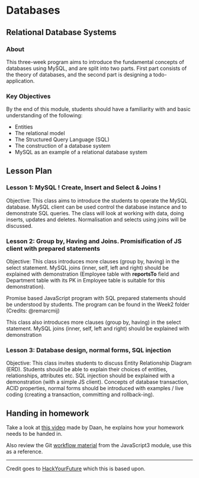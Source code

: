 # Databases

## Relational Database Systems

### About

This three-week program aims to introduce the fundamental concepts of databases using MySQL, and are split into two parts.
First part consists of the theory of databases, and the second part is designing a todo-application. 

### Key Objectives

By the end of this module, students should have a familiarity with and basic understanding of the following:

- Entities
- The relational model
- The Structured Query Language (SQL)
- The construction of a database system
- MySQL as an example of a relational database system

## Lesson Plan

### Lesson 1: MySQL ! Create, Insert and Select & Joins !

Objective: This class aims to introduce the students to operate the MySQL database.
MySQL client can be used control the database instance and to demonstrate SQL queries.
The class will look at working with data, doing inserts, updates and deletes.
Normalisation and selects using joins will be discussed.

### Lesson 2: Group by, Having and Joins. Promisification of JS client with prepared statements

Objective: This class introduces more clauses (group by, having) in the
select statement. MySQL joins (inner, self, left and right) should be explained
with demonstration (Employee table with **reportsTo** field and Department
table with its PK in Employee table is suitable for this demonstration).

Promise based JavaScript program with SQL prepared statements should be
understood by students. The program can be found in the Week2 folder (Credits:
@remarcmij)

This class also introduces more clauses (group by, having) in the select statement. 
MySQL joins (inner, self, left and right) should be explained with demonstration
### Lesson 3: Database design, normal forms, SQL injection

Objective: This class invites students to discuss Entity Relationship Diagram (ERD).
Students should be able to explain their choices of entities, relationships, attributes etc.
SQL injection should be explained with a demonstration (with a simple JS client).
Concepts of database transaction, ACID properties, normal forms should be introduced with
examples / live coding (creating a transaction, committing and rollback-ing).

## Handing in homework
Take a look at [this video](https://www.youtube.com/watch?v=-o0yomUVVpU&index=2&list=PLVYDhqbgYpYUGxRdtQdYVE5Q8h3bt6SIA) made by Daan, he explains how your homework needs to be handed in.

Also review the Git [workflow material](https://github.com/FooCoding/Git/blob/master/Lecture-3.md) from the JavaScript3 module, use this as a reference.

---
Credit goes to [HackYourFuture](https://github.com/HackYourFuture) which this is based upon.
